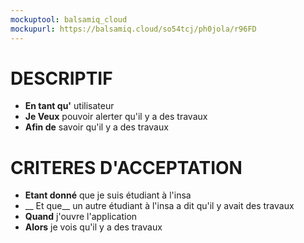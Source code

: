 ```yaml
---
mockuptool: balsamiq_cloud
mockupurl: https://balsamiq.cloud/so54tcj/ph0jola/r96FD
---
```

# DESCRIPTIF
- __En tant qu'__ utilisateur
- __Je Veux__ pouvoir alerter qu'il y a des travaux
- __Afin de__ savoir qu'il y a des travaux
# CRITERES D'ACCEPTATION
- __Etant donné__ que je suis étudiant à l'insa
- __ Et que__ un autre étudiant à l'insa a dit qu'il y avait des travaux
- __Quand__ j'ouvre l'application 
- __Alors__ je vois qu'il y a des travaux
